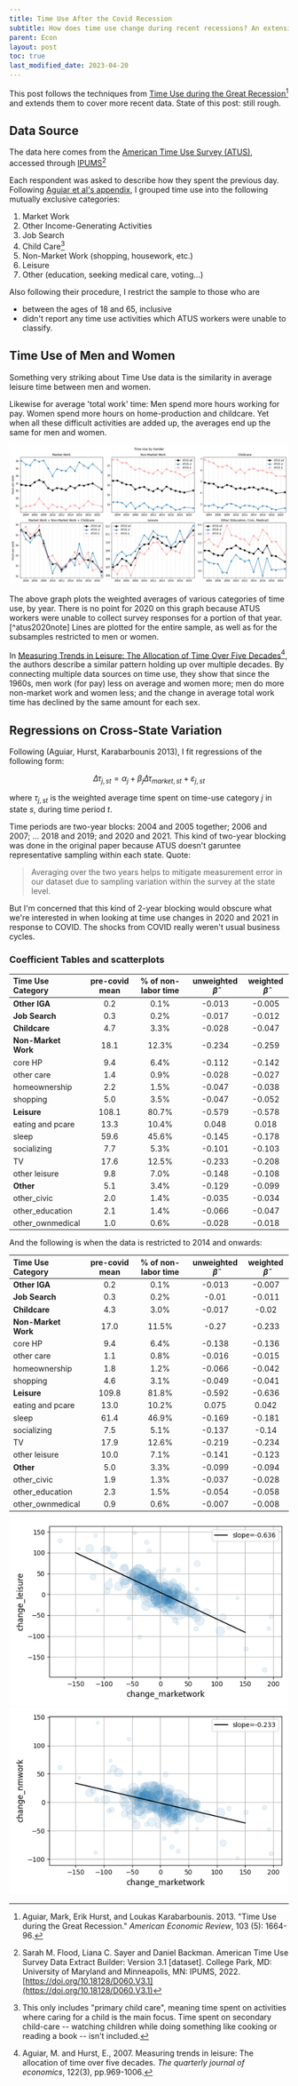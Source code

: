 ```yaml
---
title: Time Use After the Covid Recession
subtitle: How does time use change during recent recessions? An extension of (Aguiar, Hurst, Karabarbounis 2013)
parent: Econ
layout: post
toc: true
last_modified_date: 2023-04-20
---
```


<!--
date: 2023-04-21
last_modified_date: 2022-10-16-->

<!--source code for graphs is from papersdrafts\covid_unemployment-->

This post follows the techniques from [Time Use during the Great Recession](https://www.aeaweb.org/articles?id=10.1257/aer.103.5.1664)[^aguiar2013time]
and extends them to cover more recent data.
State of this post: still rough.
<!--The state of this post is rough, and doesn't always handle the data in the most rigourous way.-->

[^aguiar2013time]: Aguiar, Mark, Erik Hurst, and Loukas Karabarbounis. 2013. "Time Use during the Great Recession." *American Economic Review*, 103 (5): 1664-96.

## Data Source

The data here comes from the [American Time Use Survey (ATUS)](https://www.bls.gov/tus/), accessed through [IPUMS](https://www.atusdata.org)[^Flood_2022]

[^Flood_2022]: Sarah M. Flood, Liana C. Sayer and Daniel Backman. American Time Use Survey Data Extract Builder: Version 3.1 [dataset]. College Park, MD: University of Maryland and Minneapolis, MN: IPUMS, 2022. [https://doi.org/10.18128/D060.V3.1](https://doi.org/10.18128/D060.V3.1)

Each respondent was asked to describe how they spent the previous day.
Following [Aguiar et al's appendix](https://assets.aeaweb.org/asset-server/articles-attachments/aer/data/aug2013/20110981_app.pdf), 
I grouped time use into the following mutually exclusive categories:

1. Market Work
2. Other Income-Generating Activities
3. Job Search
4. Child Care[^primarychildcare]
5. Non-Market Work (shopping, housework, etc.)
    <!--- Core Home Production
    - Home Ownership Activities
    - Obtaining Goods and Services
    - Others Care (eg taking care of the elderly)-->
6. Leisure
    <!-- TV Watching
    - Socializing
    - Sleep
    - Eating and Personal Care 
    - Other Leisure-->
7. Other (education, seeking medical care, voting...)
    <!--- Education
    - Civic
    - Own Medical
    - Unclassified-->

<!--grooming is kind of a work activity, really-->

Also following their procedure, I restrict the sample to those who are
- between the ages of 18 and 65, inclusive
- didn't report any time use activities which ATUS workers were unable to classify.


[^primarychildcare]: This only includes "primary child care", meaning time spent on activities where caring for a child is the main focus. Time spent on secondary child-care -- watching children while doing something like cooking or reading a book -- isn't included.


## Time Use of Men and Women


Something very striking about Time Use data 
is the similarity in average leisure time 
between men and women.

Likewise for average 'total work' time:
Men spend more hours working for pay.
Women spend more hours on home-production and childcare.
Yet when all these difficult activities are added up, 
the averages end up the same for men and women.

![](timeuseimg/totalWorkBySex.png)

The above graph plots the weighted averages
of various categories of time use, by year.
There is no point for 2020 on this graph because ATUS workers were unable to collect survey responses for a portion of that year.[^atus2020note]
Lines are plotted for the entire sample, as well as for the subsamples restricted to men or women.

<!--
[^weightingnote]: The statistical weighting used for this post isn't fully consistent. Because of COVID, the ATUS poll workers were unable to collect responses from March 18th to May 9th or 2020. As such, the typical statistical weighting method doesn't work. The ATUS provides two sets of statistical weights: One for all years except 2020 (`wt06` in IPUMS), and one for only 2019 and 2020 (`wt20`). For ease of making this post, I simply used `wt20` for 2020, and `wt06` for all other years. 
-->

[^2020note]: Because of COVID, the ATUS poll workers were unable to collect responses from March 18th to May 9th of 2020. [As per the ATUS user's guide](https://www.bls.gov/tus/atususersguide.pdf) (see section 9.2) it is thus impossible to properly construct average time use estimates for 2020 as a whole. Any averages over 2020 are merely averages over the ten month period when data was collected (which excludes the most dramatic two months!)





In  [Measuring Trends in Leisure: The Allocation of Time Over Five Decades](https://www.nber.org/papers/w12082)[^aguiar2007measuring],
the authors describe a similar pattern holding up over multiple decades.
By connecting multiple data sources on time use, 
they show that since the 1960s, men work (for pay) less on average and women more; 
men do more non-market work and women less;
and the change in average total work time has declined by the same amount for each sex.



[^aguiar2007measuring]: Aguiar, M. and Hurst, E., 2007. Measuring trends in leisure: The allocation of time over five decades. *The quarterly journal of economics*, 122(3), pp.969-1006.



<!--TODO:
## Unconditional Time Use Changes Before and After Covid

Here, the after-COVID period is defined as 2020 June to 2021 December.
And the before-COVID period is defined as 2018 June to 2019 December,
just to get a similar length of time. 
-->





## Regressions on Cross-State Variation

Following (Aguiar, Hurst, Karabarbounis 2013),
I fit regressions of the following form:

$$\Delta \tau_{j,st} = \alpha_j + \beta_j \Delta \tau_{market,st} + \varepsilon_{j,st}$$

where $\tau_{j,st}$ is the weighted average time spent on time-use category $j$
in state $s$, during time period $t$.

Time periods are two-year blocks:
2004 and 2005 together; 2006 and 2007; ... 2018 and 2019; and 2020 and 2021.
This kind of two-year blocking was done in the original paper because ATUS doesn't garuntee representative sampling within each state.
Quote:

> Averaging over the two years helps to mitigate measurement error in our dataset due to sampling variation within the survey at the state level.

But I'm concerned that this kind of 2-year blocking would obscure what we're interested in
when looking at time use changes in 2020 and 2021 in response to COVID.
The shocks from COVID really weren't usual business cycles.

### Coefficient Tables and scatterplots

<!--For full set from 2004-2021, in 2 year blocks.-->
| Time Use Category | pre-covid mean | % of non-labor time | unweighted $\hat\beta$ | weighted $\hat\beta$ |
|:--|:-:|:-:|:-:|:-:|
| **Other IGA**       | 0.2   | 0.1%  | -0.013 | -0.005 |
| **Job Search**      | 0.3   | 0.2%  | -0.017 | -0.012 |
| **Childcare**       | 4.7   | 3.3%  | -0.028 | -0.047 |
| **Non-Market Work** | 18.1  | 12.3% | -0.234 | -0.259 |
| core HP             | 9.4   | 6.4%  | -0.112 | -0.142 |
| other care          | 1.4   | 0.9%  | -0.028 | -0.027 |
| homeownership       | 2.2   | 1.5%  | -0.047 | -0.038 |
| shopping            | 5.0   | 3.5%  | -0.047 | -0.052 |
| **Leisure**         | 108.1 | 80.7% | -0.579 | -0.578 |
| eating and pcare    | 13.3  | 10.4% | 0.048  | 0.018  |
| sleep               | 59.6  | 45.6% | -0.145 | -0.178 |
| socializing         | 7.7   | 5.3%  | -0.101 | -0.103 |
| TV                  | 17.6  | 12.5% | -0.233 | -0.208 |
| other leisure       | 9.8   | 7.0%  | -0.148 | -0.108 |
| **Other**           | 5.1   | 3.4%  | -0.129 | -0.099 |
| other_civic         | 2.0   | 1.4%  | -0.035 | -0.034 |
| other_education     | 2.1   | 1.4%  | -0.066 | -0.047 |
| other_ownmedical    | 1.0   | 0.6%  | -0.028 | -0.018 |


And the following is when the data is restricted to 2014 and onwards:
<!--2014 and 2015 together; 2016 and 2017; 2018 and 2019; and 2020 and 2021.-->

Time Use Category | pre-covid mean | % of non-labor time | unweighted $\hat\beta$ | weighted $\hat\beta$ |
|:--|:-:|:-:|:-:|:-:|
| **Other IGA**       | 0.2   | 0.1%  | -0.013 | -0.007 |
| **Job Search**      | 0.3   | 0.2%  | -0.01  | -0.011 |
| **Childcare**       | 4.3   | 3.0%  | -0.017 | -0.02  |
| **Non-Market Work** | 17.0  | 11.5% | -0.27  | -0.233 |
| core HP             | 9.4   | 6.4%  | -0.138 | -0.136 |
| other care          | 1.1   | 0.8%  | -0.016 | -0.015 |
| homeownership       | 1.8   | 1.2%  | -0.066 | -0.042 |
| shopping            | 4.6   | 3.1%  | -0.049 | -0.041 |
| **Leisure**         | 109.8 | 81.8% | -0.592 | -0.636 |
| eating and pcare    | 13.0  | 10.2% | 0.075  | 0.042  |
| sleep               | 61.4  | 46.9% | -0.169 | -0.181 |
| socializing         | 7.5   | 5.1%  | -0.137 | -0.14  |
| TV                  | 17.9  | 12.6% | -0.219 | -0.234 |
| other leisure       | 10.0  | 7.1%  | -0.141 | -0.123 |
| **Other**           | 5.0   | 3.3%  | -0.099 | -0.094 |
| other_civic         | 1.9   | 1.3%  | -0.037 | -0.028 |
| other_education     | 2.3   | 1.5%  | -0.054 | -0.058 |
| other_ownmedical    | 0.9   | 0.6%  | -0.007 | -0.008 |


![](timeuseimg/change_leisure.png) ![](timeuseimg/change_nmwork.png)















